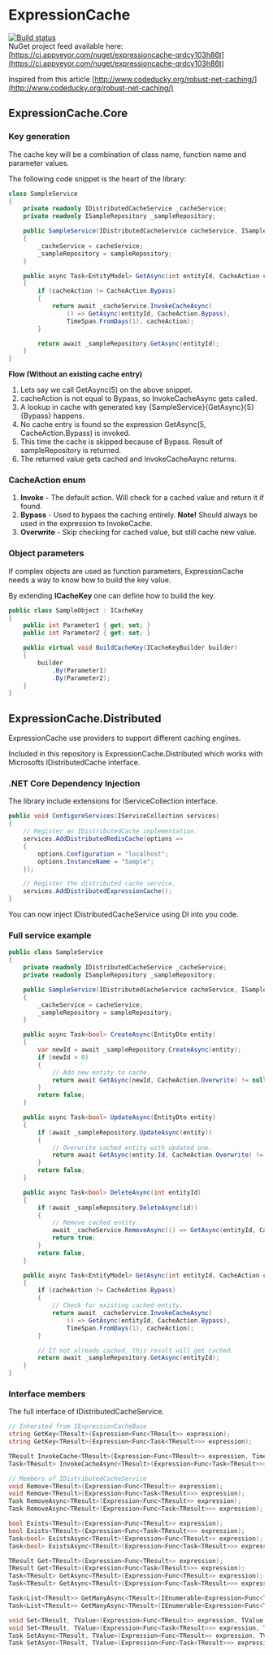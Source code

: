 # ExpressionCache
[![Build status](https://ci.appveyor.com/api/projects/status/qmxfk6hhua5ev2cn?svg=true)](https://ci.appveyor.com/project/baunegaard/expressioncache)  
NuGet project feed available here: [https://ci.appveyor.com/nuget/expressioncache-qrdcy103h86t](https://ci.appveyor.com/nuget/expressioncache-qrdcy103h86t)

Inspired from this article [http://www.codeducky.org/robust-net-caching/](http://www.codeducky.org/robust-net-caching/)

## ExpressionCache.Core

### Key generation
The cache key will be a combination of class name, function name and parameter values.  

The following code snippet is the heart of the library:
```csharp
class SampleService
{
    private readonly IDistributedCacheService _cacheService;
    private readonly ISampleRepository _sampleRepository;

    public SampleService(IDistributedCacheService cacheService, ISampleRepository sampleRepository)
    {
        _cacheService = cacheService;
        _sampleRepository = sampleRepository;
    }

    public async Task<EntityModel> GetAsync(int entityId, CacheAction cacheAction = CacheAction.Invoke)
    {
        if (cacheAction != CacheAction.Bypass)
        {
            return await _cacheService.InvokeCacheAsync(
                () => GetAsync(entityId, CacheAction.Bypass),
                TimeSpan.FromDays(1), cacheAction);
        }

        return await _sampleRepository.GetAsync(entityId);
    }
}
```

**Flow (Without an existing cache entry)**
1. Lets say we call GetAsync(5) on the above snippet.
2. cacheAction is not equal to Bypass, so InvokeCacheAsync gets called.
3. A lookup in cache with generated key \{SampleService}\{GetAsync}\{5}\{Bypass} happens.
4. No cache entry is found so the expression GetAsync(5, CacheAction.Bypass) is invoked.
5. This time the cache is skipped because of Bypass. Result of sampleRepository is returned.
6. The returned value gets cached and InvokeCacheAsync returns.

### CacheAction enum
1. **Invoke** - The default action. Will check for a cached value and return it if found.
2. **Bypass** - Used to bypass the caching entirely. **Note!** Should always be used in the expression to InvokeCache.
3. **Overwrite** - Skip checking for cached value, but still cache new value.

### Object parameters
If complex objects are used as function parameters, ExpressionCache needs a way to know how to build the key value.

By extending **ICacheKey** one can define how to build the key.

```csharp
public class SampleObject : ICacheKey
{
    public int Parameter1 { get; set; }
    public int Parameter2 { get; set; }

    public virtual void BuildCacheKey(ICacheKeyBuilder builder)
    {
        builder
            .By(Parameter1)
            .By(Parameter2);
    }
}
```

## ExpressionCache.Distributed
ExpressionCache use providers to support different caching engines.

Included in this repository is ExpressionCache.Distributed which works with Microsofts IDistributedCache interface.

### .NET Core Dependency Injection
The library include extensions for IServiceCollection interface.
```csharp
public void ConfigureServices(IServiceCollection services)
{
    // Register an IDistributedCache implementation.
    services.AddDistributedRedisCache(options =>
    {
        options.Configuration = "localhost";
        options.InstanceName = "Sample";
    });

    // Register the distributed cache service.
    services.AddDistributedExpressionCache();
}
```
You can now inject IDistributedCacheService using DI into you code.

### Full service example
```csharp
public class SampleService
{
    private readonly IDistributedCacheService _cacheService;
    private readonly ISampleRepository _sampleRepository;

    public SampleService(IDistributedCacheService cacheService, ISampleRepository sampleRepository)
    {
        _cacheService = cacheService;
        _sampleRepository = sampleRepository;
    }

    public async Task<bool> CreateAsync(EntityDto entity)
    {
        var newId = await _sampleRepository.CreateAsync(entity);
        if (newId > 0)
        {
            // Add new entity to cache.
            return await GetAsync(newId, CacheAction.Overwrite) != null;
        }
        return false;
    }

    public async Task<bool> UpdateAsync(EntityDto entity)
    {
        if (await _sampleRepository.UpdateAsync(entity))
        {
            // Overwrite cached entity with updated one.
            return await GetAsync(entity.Id, CacheAction.Overwrite) != null;
        }
        return false;
    }

    public async Task<bool> DeleteAsync(int entityId)
    {
        if (await _sampleRepository.DeleteAsync(id)) 
        {
            // Remove cached entity.
            await _cacheService.RemoveAsync(() => GetAsync(entityId, CacheAction.Bypass));
            return true;
        }
        return false;
    }

    public async Task<EntityModel> GetAsync(int entityId, CacheAction cacheAction = CacheAction.Invoke)
    {
        if (cacheAction != CacheAction.Bypass)
        {
            // Check for existing cached entity.
            return await _cacheService.InvokeCacheAsync(
                () => GetAsync(entityId, CacheAction.Bypass),
                TimeSpan.FromDays(1), cacheAction);
        }

        // If not already cached, this result will get cached.
        return await _sampleRepository.GetAsync(entityId);
    }
}
```

### Interface members
The full interface of IDistributedCacheService.  

```csharp
// Inherited from IExpressionCacheBase
string GetKey<TResult>(Expression<Func<TResult>> expression);
string GetKey<TResult>(Expression<Func<Task<TResult>>> expression);

TResult InvokeCache<TResult>(Expression<Func<TResult>> expression, TimeSpan expiry, CacheAction cacheAction);
Task<TResult> InvokeCacheAsync<TResult>(Expression<Func<Task<TResult>>> expression, TimeSpan expiry, CacheAction cacheAction);

// Members of IDistributedCacheService
void Remove<TResult>(Expression<Func<TResult>> expression);
void Remove<TResult>(Expression<Func<Task<TResult>>> expression);
Task RemoveAsync<TResult>(Expression<Func<TResult>> expression);
Task RemoveAsync<TResult>(Expression<Func<Task<TResult>>> expression);

bool Exists<TResult>(Expression<Func<TResult>> expression);
bool Exists<TResult>(Expression<Func<Task<TResult>>> expression);
Task<bool> ExistsAsync<TResult>(Expression<Func<TResult>> expression);
Task<bool> ExistsAsync<TResult>(Expression<Func<Task<TResult>>> expression);

TResult Get<TResult>(Expression<Func<TResult>> expression);
TResult Get<TResult>(Expression<Func<Task<TResult>>> expression);
Task<TResult> GetAsync<TResult>(Expression<Func<TResult>> expression);
Task<TResult> GetAsync<TResult>(Expression<Func<Task<TResult>>> expression);

Task<List<TResult>> GetManyAsync<TResult>(IEnumerable<Expression<Func<TResult>>> expressions);
Task<List<TResult>> GetManyAsync<TResult>(IEnumerable<Expression<Func<Task<TResult>>>> expressions);

void Set<TResult, TValue>(Expression<Func<TResult>> expression, TValue value, TimeSpan expiry);
void Set<TResult, TValue>(Expression<Func<Task<TResult>>> expression, TValue value, TimeSpan expiry);
Task SetAsync<TResult, TValue>(Expression<Func<TResult>> expression, TValue value, TimeSpan expiry);
Task SetAsync<TResult, TValue>(Expression<Func<Task<TResult>>> expression, TValue value, TimeSpan expiry);
```